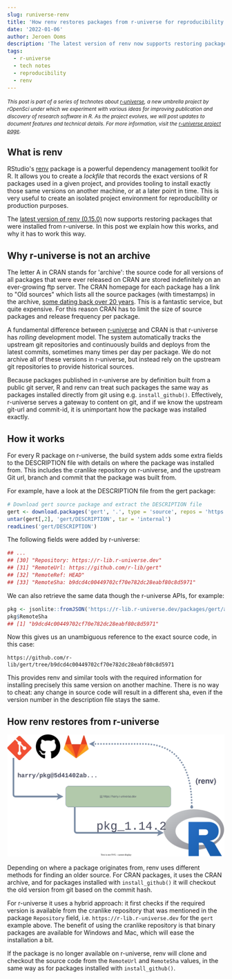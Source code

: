 ```yaml
---
slug: runiverse-renv
title: 'How renv restores packages from r-universe for reproducibility or production'
date: '2022-01-06'
author: Jeroen Ooms
description: 'The latest version of renv now supports restoring packages that were installed from r-universe. In this post we explain how this works, and why it has to work this way.'
tags:
  - r-universe
  - tech notes
  - reproducibility
  - renv
---
```


<small><em>This post is part of a series of technotes about [r-universe](https://r-universe.dev), a new umbrella project by rOpenSci under which we experiment with various ideas for improving publication and discovery of research software in R.
As the project evolves, we will post updates to document features and technical details.
For more information, visit the [r-universe project page](/r-universe/).</em></small>


## What is renv

RStudio's [renv](https://rstudio.github.io/renv/) package is a powerful dependency management toolkit for R. It allows you to create a *lockfile* that records the exact versions of R packages used in a given project, and provides tooling to install exactly those same versions on another machine, or at a later point in time. This is very useful to create an isolated project environment for reproducibility or production purposes.

The [latest version of renv (0.15.0)](https://rstudio.github.io/renv/news/index.html#renv-0150) now supports restoring packages that were installed from r-universe. In this post we explain how this works, and why it has to work this way.


## Why r-universe is not an archive

The letter A in CRAN stands for 'archive': the source code for all versions of all packages that were ever released on CRAN are stored indefinitely on an ever-growing ftp server. The CRAN homepage for each package has a link to "Old sources" which lists all the source packages (with timestamps) in the archive, [some dating back over 20 years](https://cran.r-project.org/src/contrib/Archive/Matrix/). This is a fantastic service, but quite expensive. For this reason CRAN has to limit the size of source packages and release frequency per package. 

A fundamental difference between [r-universe](https://r-universe.dev) and CRAN is that r-universe has *rolling* development model. The system automatically tracks the upstream git repositories and continuously builds and deploys from the latest commits, sometimes many times per day per package. We do not archive all of these versions in r-universe, but instead rely on the upstream git repositories to provide historical sources.

Because packages published in r-universe are by definition built from a public git server, R and renv can treat such packages the same way as packages installed directly from git using e.g. `install_github()`. Effectively, r-universe serves a gateway to content on git, and if we know the upstream git-url and commit-id, it is unimportant how the package was installed exactly.

## How it works

For every R package on r-universe, the build system adds some extra fields to the DESCRIPTION file with details on where the package was installed from. This includes the cranlike repository on r-universe, and the upstream Git url, branch and commit that the package was built from. 

For example, have a look at the DESCRIPTION file from the gert package:

```r
# Download gert source package and extract the DESCRIPTION file
gert <- download.packages('gert', '.', type = 'source', repos = 'https://r-lib.r-universe.dev')
untar(gert[,2], 'gert/DESCRIPTION', tar = 'internal')
readLines('gert/DESCRIPTION')
```

The following fields were added by r-universe:

```r
## ...
## [30] "Repository: https://r-lib.r-universe.dev"
## [31] "RemoteUrl: https://github.com/r-lib/gert"
## [32] "RemoteRef: HEAD"
## [33] "RemoteSha: b9dcd4c00449702cf70e782dc28eabf80c8d5971"
```

We can also retrieve the same data though the r-universe APIs, for example:

```r
pkg <- jsonlite::fromJSON('https://r-lib.r-universe.dev/packages/gert/any/src')
pkg$RemoteSha
## [1] "b9dcd4c00449702cf70e782dc28eabf80c8d5971"
```

Now this gives us an unambiguous reference to the exact source code, in this case:

    https://github.com/r-lib/gert/tree/b9dcd4c00449702cf70e782dc28eabf80c8d5971

This provides renv and similar tools with the required information for installing precisely this same version on another machine. There is no way to cheat: any change in source code will result in a different sha, even if the version number in the description file stays the same.

## How renv restores from r-universe

![flow chart from upstream git server to r](diagram.svg)


Depending on where a package originates from, renv uses different methods for finding an older source. For CRAN packages, it uses the CRAN archive, and for packages installed with `install_github()` it will checkout the old version from git based on the commit hash.

For r-universe it uses a hybrid approach: it first checks if the required version is available from the cranlike repository that was mentioned in the package `Repository` field, i.e. `https://r-lib.r-universe.dev` for the `gert` example above. The benefit of using the cranlike repository is that binary packages are available for Windows and Mac, which will ease the installation a bit.

If the package is no longer available on r-universe, renv will clone and checkout the source code from the `RemoteUrl` and `RemoteSha` values, in the same way as for packages installed with `install_github()`.

